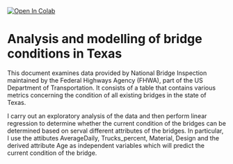 
<a href="https://colab.research.google.com/github/skiand/Link-Prediction-in-Ecological-Networks/blob/master/Main_Document.ipynb">
  <img src="https://colab.research.google.com/assets/colab-badge.svg" alt="Open In Colab" />
</a>

# Analysis and modelling of bridge conditions in Texas

This document examines data provided by National Bridge Inspection maintained by the Federal Highways Agency (FHWA), part of the US Department of Transportation. It consists of a table that contains various metrics concerning the condition of all existing bridges in the state of Texas.

I carry out an exploratory analysis of the data and then perform linear regression to determine whether the current condition of the bridges can be determined based on serval different attributes of the bridges. In particular, I use the attibutes AverageDaily, Trucks_percent, Material, Design and the derived attribute Age as independent variables which will predict the current condition of the bridge.

